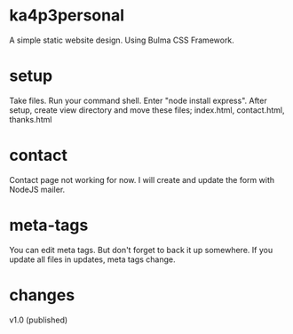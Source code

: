 # ka4p3personal
A simple static website design. Using Bulma CSS Framework. 
# setup
Take files. Run your command shell. Enter "node install express". After setup, create view directory and move these files; index.html, contact.html, thanks.html
# contact
Contact page not working for now. I will create and update the form with NodeJS mailer.
# meta-tags
You can edit meta tags. But don't forget to back it up somewhere. If you update all files in updates, meta tags change.
# changes 
v1.0 (published)
